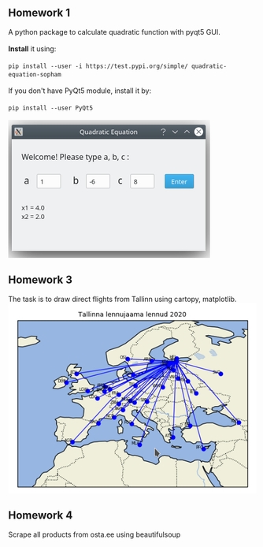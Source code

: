 ## Homework 1
A python package to calculate quadratic function with pyqt5 GUI.
<br>
<br>
<b>Install</b> it using:
<br>
<br>`pip install --user -i https://test.pypi.org/simple/ quadratic-equation-sopham`
<br>
<br> If you don't have PyQt5 module, install it by:
<br>
<br> `pip install --user PyQt5`
<br>
<br> ![screenshot 2](/hw1/screenshot2.png)

## Homework 3
The task is to draw direct flights from Tallinn using cartopy, matplotlib.
<br> ![screenshot](/hw3/hw3.png)

## Homework 4
Scrape all products from osta.ee using beautifulsoup
